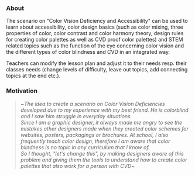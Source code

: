 ### About

The scenario on "Color Vision Deficiency and Accessibility" can be used to learn about accessibility, color design basics (such as color mixing, three properties of color, color contrast and color harmony theory, design rules for creating color palettes as well as CVD proof color palettes) and STEM related topics such as the function of the eye concerning color vision and the different types of color blindness and CVD in an integrated way. 

Teachers can modify the lesson plan and adjust it to their needs resp. their classes needs (change levels of difficulty, leave out topics, add connecting topics at the end etc.).

### Motivation

> ~*The idea to create a scenario on Color Vision Deficiencies developed due to my experience with my best friend. He is colorblind and I saw him struggle in everyday situations.<br>Since I am a graphic designer, it always made me angry to see the mistakes other designers made when they created color schemes for websites, posters, packagings or brochures. At school, I also frequently teach color design, therefore I am aware that color blindness is no topic in any curriculum that I know of.<br>So I thought, "let's change this", by making designers aware of this problem and giving them the tools to understand how to create color palettes that also work for a person with CVD*~
